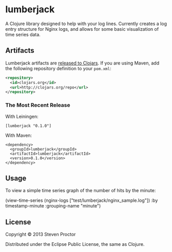 # lumberjack

A Clojure library designed to help with your log lines.  Currently creates a log entry structure for Nginx logs, and allows for some basic visualization of time series data.

## Artifacts

Lumberjack artifacts are [released to Clojars](https://clojars.org/lumberjack). If you are using Maven, add the following repository
definition to your `pom.xml`:

``` xml
<repository>
  <id>clojars.org</id>
  <url>http://clojars.org/repo</url>
</repository>
```

### The Most Recent Release

With Leiningen:

    [lumberjack "0.1.0"]


With Maven:

    <dependency>
      <groupId>lumberjack</groupId>
      <artifactId>lumberjack</artifactId>
      <version>0.1.0</version>
    </dependency>

## Usage

To view a simple time series graph of the number of hits by the minute:

(view-time-series (nginx-logs ["test/lumberjack/nginx_sample.log"]) :by timestamp-minute :grouping-name "minute")

## License

Copyright © 2013 Steven Proctor

Distributed under the Eclipse Public License, the same as Clojure.

